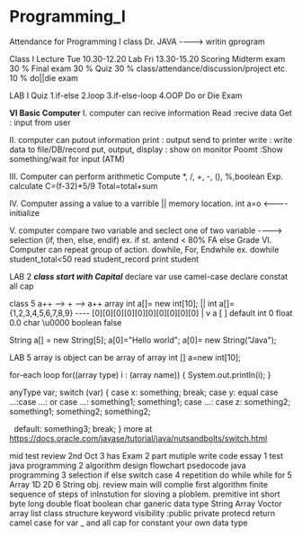 # Programming_I
Attendance for Programming I class
Dr. JAVA ----> writin gprogram

Class I
Lecture Tue 10.30-12.20
Lab Fri 13.30-15.20
Scoring
Midterm exam 30 %
Final exam 30 %
Quiz 30 %
class/attendance/discussion/project etc. 10 %
do||die exam

LAB I
Quiz
1.if-else
2.loop
3.if-else-loop
4.OOP
Do or Die Exam

**VI Basic Computer** 
I. computer can recive information
  Read  :recive data 
  Get : input from user

II. computer can putout information
  print : output send to printer
  write : write data to file/DB/record
  put, output, display  : show on monitor
  Poomt :Show something/wait for input (ATM)
  
III. Computer can perform arithmetic
  Compute
  *, /, +, -, (), %,boolean Exp.
  calculate
    C=(f-32)*5/9
  Total=total+sum
  
IV. Computer assing a value to a varrible || memory location.
  int a=o <---- initialize
  
V. computer compare two variable 
  and seclect one of two variable ----> selection
  (if, then, else, endif)
  ex.  if st. antend < 80% 
          FA
       else
          Grade
VI. Computer can repeat group of action.
  dowhile, For, Endwhile
  ex. dowhile student_total<50
      read student_record
      print student
      
LAB 2
  ***class start with Capital*** 
  declare var use camel-case
  declare constat all cap
  
class 5
a++ --> + --> a++
 array
 int a[]= new int[10]; || int a[]= {1,2,3,4,5,6,7,8,9}
    ---- [0][0][0][0][0][0][0][0][0][0]
    |
    v
 a [ ] 
 default
 int 0
 float 0.0
 char \u0000
 boolean false
 
 String a[] = new String[5];
 a[0]="Hello world";
 a[0]= new String("Java");
 
 
 LAB 5
  array is object
  can be array of array
  int [] a=new int[10];
  
  for-each loop
  for((array type) i : (array name))
  {
    System.out.println(i);
  }
  
  anyType var;
  switch (var)
  {
    case x:
      something;
      break;
    case y:              equal case ...:case ...:    or   case ...:
      something1;               something1;               case ...:
    case z:                     something2;                 something1;
      something2;                                           something2;
     
   default: 
      something3;
      break;
  }
  more at https://docs.oracle.com/javase/tutorial/java/nutsandbolts/switch.html
  
  mid test review
  2nd Oct
   3 has Exam
    2 part
      mutiple 
      write
        code
        essay
   1 test java programming
   2 algorithm design
      flowchart
      psedocode
      java programming
   3 selection
    if else
    switch case
  4 repetition
    do while
    while
    for
  5 Array
    1D
    2D
  6 String obj.
  review 
    main will complie first
    algorithm
      finite sequence of steps of inInstution for sloving a ploblem.
      premitive
        int short byte long double float boolean char
      ganeric data type
        String
        Array
        Voctor
        array list 
     class structure
      keyword  visibility :public private protecd
        return 
      camel case  for var
      _ and all cap for constant 
        your own data type
        
      
